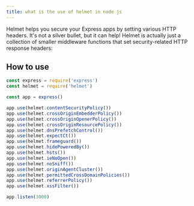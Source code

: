 ```yaml
---
title: what is the use of helmet in node js
---
```


Helmet helps you secure your Express apps by setting various HTTP headers. It's not a silver bullet, but it can help! Helmet is actually just a collection of smaller middleware functions that set security-related HTTP response headers:

## How to use

```js
const express = require('express')
const helmet = require('helmet')

const app = express()

app.use(helmet.contentSecurityPolicy())
app.use(helmet.crossOriginEmbedderPolicy())
app.use(helmet.crossOriginOpenerPolicy())
app.use(helmet.crossOriginResourcePolicy())
app.use(helmet.dnsPrefetchControl())
app.use(helmet.expectCt())
app.use(helmet.frameguard())
app.use(helmet.hidePoweredBy())
app.use(helmet.hsts())
app.use(helmet.ieNoOpen())
app.use(helmet.noSniff())
app.use(helmet.originAgentCluster())
app.use(helmet.permittedCrossDomainPolicies())
app.use(helmet.referrerPolicy())
app.use(helmet.xssFilter())

app.listen(3000)
```
